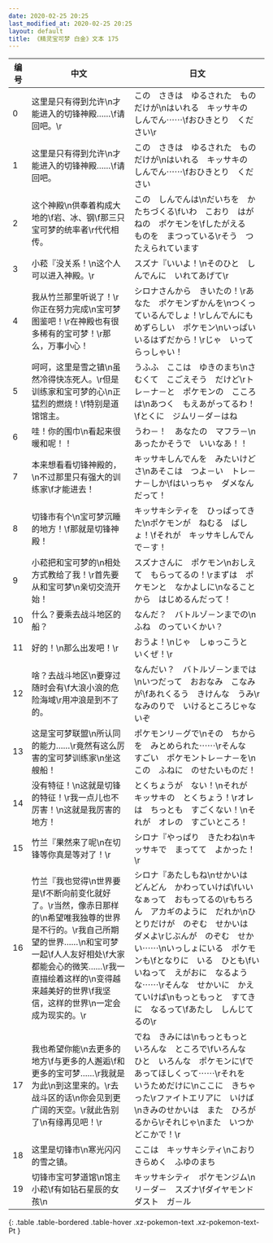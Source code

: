 ```yaml
---
date: 2020-02-25 20:25
last_modified_at: 2020-02-25 20:25
layout: default
title: 《精灵宝可梦 白金》文本 175
---
```

| 编号 | 中文 | 日文 |
| ---- | ---- | ---- |
| 0 | 这里是只有得到允许\n才能进入的切锋神殿……\f请回吧。\r | この　さきは　ゆるされた　ものだけが\nはいれる　キッサキの　しんでん⋯⋯\fおひきとり　ください\r |
| 1 | 这里是只有得到允许\n才能进入的切锋神殿……\f请回吧。 | この　さきは　ゆるされた　ものだけが\nはいれる　キッサキの　しんでん⋯⋯\fおひきとり　ください |
| 2 | 这个神殿\n供奉着构成大地的\f岩、冰、钢\f那三只宝可梦的统率者\r代代相传。 | この　しんでんは\nだいちを　かたちづくる\fいわ　こおり　はがねの　ポケモンを\fしたがえる　ものを　まつっている\rそう　つたえられています |
| 3 | 小菘『没关系！\n这个人可以进入神殿。\r | スズナ『いいよ！\nそのひと　しんでんに　いれてあげて\r |
| 4 | 我从竹兰那里听说了！\r你正在努力完成\n宝可梦图鉴吧！\r在神殿也有很多稀有的宝可梦！\r那么，万事小心！ | シロナさんから　きいたの！\rあなた　ポケモンずかんを\nつくっているんでしょ！\rしんでんにも　めずらしい　ポケモン\nいっぱい　いるはずだから！\rじゃ　いってらっしゃい！ |
| 5 | 呵呵，这里是雪之镇\n虽然冷得快冻死人。\r但是训练家和宝可梦的心\n正猛烈的燃烧！\f特别是道馆馆主。 | うふふ　ここは　ゆきのまち\nさむくて　こごえそう　だけど\rトレ－ナ－と　ポケモンの　こころは\nあつく　もえあがってるわ！\fとくに　ジムリ－ダ－はね |
| 6 | 哇！你的围巾\n看起来很暖和呢！！ | うわ－！　あなたの　マフラ－\nあったかそうで　いいなあ！！ |
| 7 | 本来想看看切锋神殿的，\n不过那里只有强大的训练家\f才能进去！ | キッサキしんでんを　みたいけどさ\nあそこは　つよ－い　トレ－ナ－しか\fはいっちゃ　ダメなんだって！ |
| 8 | 切锋市有个\n宝可梦沉睡的地方！\f那就是切锋神殿！ | キッサキシティを　ひっぱってきた\nポケモンが　ねむる　ばしょ！\fそれが　キッサキしんでん　で－す！ |
| 9 | 小菘把和宝可梦的\n相处方式教给了我！\r首先要从和宝可梦\n亲切交流开始！ | スズナさんに　ポケモン\nおしえて　もらってるの！\rまずは　ポケモンと　なかよしに\nなることから　はじめるんだって！ |
| 10 | 什么？要乘去战斗地区的船？ | なんだ？　バトルゾ－ンまでの\nふね　のっていくかい？ |
| 11 | 好的！\n那么出发吧！\r | おうよ！\nじゃ　しゅっこうと　いくぜ！\r |
| 12 | 啥？去战斗地区\n要穿过随时会有\f大浪小浪的危险海域\r用冲浪是到不了的。 | なんだい？　バトルゾ－ンまでは\nいつだって　おおなみ　こなみが\fあれくるう　きけんな　うみ\rなみのりで　いけるところじゃないぞ |
| 13 | 这是宝可梦联盟\n所认同的能力……\r竟然有这么厉害的宝可梦训练家\n坐这艘船！ | ポケモンリ－グで\nその　ちからを　みとめられた⋯⋯\rそんな　すごい　ポケモントレ－ナ－を\nこの　ふねに　のせたいものだ！ |
| 14 | 没有特征！\n这就是切锋的特征！\r我一点儿也不厉害！\n这就是我厉害的地方！ | とくちょうが　ない！\nそれが　キッサキの　とくちょう！\rオレは　ちっとも　すごくない！\nそれが　オレの　すごいところ！ |
| 15 | 竹兰『果然来了呢\n在切锋等你真是等对了！\r | シロナ『やっぱり　きたわね\nキッサキで　まってて　よかった！\r |
| 16 | 竹兰『我也觉得\n世界要是\f不断向前变化就好了。\r当然，像赤日那样的\n希望唯我独尊的世界是不行的。\r我自己所期望的世界……\n和宝可梦一起\f人人友好相处\f大家都能会心的微笑……\r我一直描绘着这样的\n变得越来越美好的世界\f我坚信，这样的世界\n一定会成为现实的。\r | シロナ『あたしもね\nせかいは　どんどん　かわっていけば\fいいなぁって　おもってるの\rもちろん　アカギのように　だれか\nひとりだけが　のぞむ　せかいは　ダメよ\rじぶんが　のぞむ　せかい⋯⋯\nいっしょにいる　ポケモンも\fとなりに　いる　ひとも\fいいねって　えがおに　なるような⋯⋯\rそんな　せかいに　かえていけば\nもっともっと　すてきに　なるって\fあたし　しんじてるの\r |
| 17 | 我也希望你能\n去更多的地方\f与更多的人邂逅\f和更多的宝可梦……\r我就是为此\n到这里来的。\r去战斗区的话\n你会见到更广阔的天空。\r就此告别了\n有缘再见吧！\r | でね　きみには\nもっともっと　いろんな　ところで\fいろんな　ひと　いろんな　ポケモンに\fであってほしくって⋯⋯\rそれを　いうためだけに\nここに　きちゃった\rファイトエリアに　いけば\nきみのせかいは　また　ひろがるから\rそれじゃ\nまた　いつか　どこかで！\r |
| 18 | 这里是切锋市\n寒光闪闪的雪之镇。 | ここは　キッサキシティ\nこおり　きらめく　ふゆのまち |
| 19 | 切锋市宝可梦道馆\n馆主小菘\f有如钻石星辰的女孩\n | キッサキシティ　ポケモンジム\nリ－ダ－　スズナ\fダイヤモンドダスト　ガ－ル |
{: .table .table-bordered .table-hover .xz-pokemon-text .xz-pokemon-text-Pt }